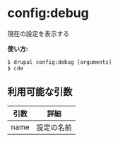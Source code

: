 # config:debug
現在の設定を表示する

**使い方:**
```
$ drupal config:debug [arguments]
$ cde  
```

## 利用可能な引数
引数 | 詳細
---------|-------------
name | 設定の名前
